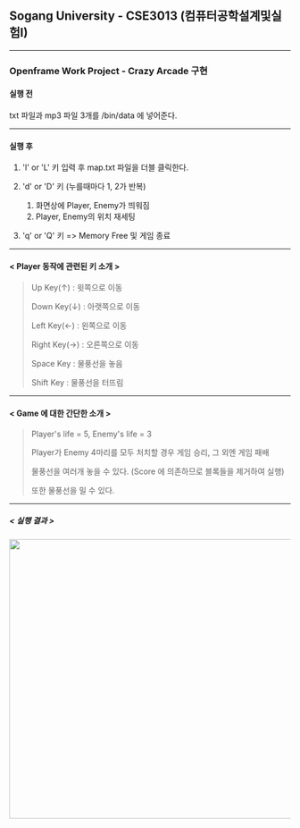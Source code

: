 ## Sogang University - CSE3013 (컴퓨터공학설계및실험I)
--------

### Openframe Work Project - Crazy Arcade 구현

#### 실행 전 
  
txt 파일과 mp3 파일 3개를 /bin/data 에 넣어준다.

--------

#### 실행 후

1. 'l' or 'L' 키 입력 후 map.txt 파일을 더블 클릭한다.

2. 'd' or 'D' 키 (누를때마다 1, 2가 반복) 
    1. 화면상에 Player, Enemy가 띄워짐    
    2. Player, Enemy의 위치 재세팅 

3. 'q' or 'Q' 키 => Memory Free 및 게임 종료
 
-------- 
 
#### < Player 동작에 관련된 키 소개 >

> Up Key(↑) : 윗쪽으로 이동		
> 
> Down Key(↓) : 아랫쪽으로 이동
> 
> Left Key(←) : 왼쪽으로 이동		
> 
> Right Key(→) : 오른쪽으로 이동
> 
> Space Key : 물풍선을 놓음	
> 
> Shift Key : 물풍선을 터뜨림

--------

#### < Game 에 대한 간단한 소개 >

> Player's life = 5, Enemy's life = 3
>
> Player가 Enemy 4마리를 모두 처치할 경우 게임 승리, 그 외엔 게임 패배
> 
> 물풍선을 여러개 놓을 수 있다. (Score 에 의존하므로 블록들을 제거하여 실행)
> 
> 또한 물풍선을 밀 수 있다.

--------

##### < 실행 결과 >

<img src="https://user-images.githubusercontent.com/81675254/165307345-a12eb9db-dc11-4295-9812-9b371cd5de94.gif" width="900" height="500">

